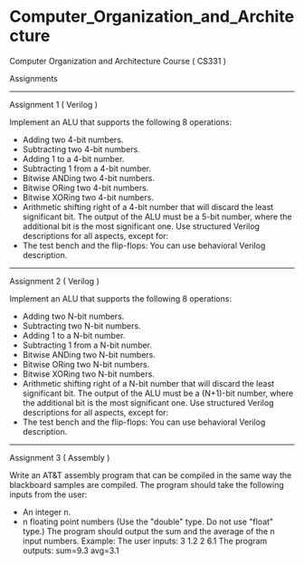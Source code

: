 # Computer_Organization_and_Architecture
Computer Organization and Architecture Course ( CS331 )

Assignments
***************************************************************************************************
Assignment 1  ( Verilog )

Implement an ALU that supports the following 8 operations:
* Adding two 4-bit numbers.
* Subtracting two 4-bit numbers.
* Adding 1 to a 4-bit number.
* Subtracting 1 from a 4-bit number.
* Bitwise ANDing two 4-bit numbers.
* Bitwise ORing two 4-bit numbers.
* Bitwise XORing two 4-bit numbers.
* Arithmetic shifting right of a 4-bit number that will discard the least significant bit.
The output of the ALU must be a 5-bit number, where the additional bit is the most significant one.
Use structured Verilog descriptions for all aspects, except for:
* The test bench and the flip-flops: You can use behavioral Verilog description.
***************************************************************************************************
Assignment 2  ( Verilog )

Implement an ALU that supports the following 8 operations:
* Adding two N-bit numbers.
* Subtracting two N-bit numbers.
* Adding 1 to a N-bit number.
* Subtracting 1 from a N-bit number.
* Bitwise ANDing two N-bit numbers.
* Bitwise ORing two N-bit numbers.
* Bitwise XORing two N-bit numbers.
* Arithmetic shifting right of a N-bit number that will discard the least significant bit.
The output of the ALU must be a (N+1)-bit number, where the additional bit is the most significant one.
Use structured Verilog descriptions for all aspects, except for:
* The test bench and the flip-flops: You can use behavioral Verilog description.
******************************************************************************************************
Assignment 3  ( Assembly )

Write an AT&T assembly program that can be compiled in the same way the blackboard samples are compiled.
The program should take the following inputs from the user:
* An integer n.
* n floating point numbers (Use the "double" type. Do not use "float" type.)
The program should output the sum and the average of the n input numbers.
Example:
The user inputs: 3 1.2 2 6.1
The program outputs: sum=9.3 avg=3.1

